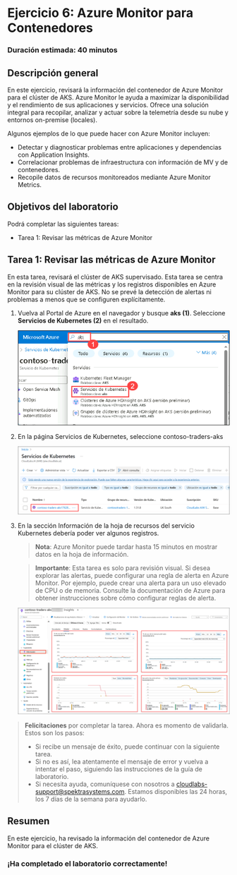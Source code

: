 # Ejercicio 6: Azure Monitor para Contenedores

### Duración estimada: 40 minutos

## Descripción general

En este ejercicio, revisará la información del contenedor de Azure Monitor para el clúster de AKS. Azure Monitor le ayuda a maximizar la disponibilidad y el rendimiento de sus aplicaciones y servicios. Ofrece una solución integral para recopilar, analizar y actuar sobre la telemetría desde su nube y entornos on-premise (locales).

Algunos ejemplos de lo que puede hacer con Azure Monitor incluyen:

- Detectar y diagnosticar problemas entre aplicaciones y dependencias con Application Insights.
- Correlacionar problemas de infraestructura con información de MV y de contenedores.
- Recopile datos de recursos monitoreados mediante Azure Monitor Metrics.

## Objetivos del laboratorio

Podrá completar las siguientes tareas:

- Tarea 1: Revisar las métricas de Azure Monitor  

## Tarea 1: Revisar las métricas de Azure Monitor

En esta tarea, revisará el clúster de AKS supervisado. Esta tarea se centra en la revisión visual de las métricas y los registros disponibles en Azure Monitor para su clúster de AKS. No se prevé la detección de alertas ni problemas a menos que se configuren explícitamente.

1. Vuelva al Portal de Azure en el navegador y busque **aks (1)**. Seleccione **Servicios de Kubernetes (2)** en el resultado.

   ![Esta es una captura de pantalla mostrando cómo acceder a Azure Monitor.](media/a6.png "Accediendo a Azure Monitor")
     
1. En la página Servicios de Kubernetes, seleccione contoso-traders-aks<inject key="DeploymentID" enableCopy="false"/>

   ![](media/12062025-p7.png)
   
1. En la sección Información de la hoja de recursos del servicio Kubernetes debería poder ver algunos registros.

   > **Nota**: Azure Monitor puede tardar hasta 15 minutos en mostrar datos en la hoja de información.

   > **Importante**: Esta tarea es solo para revisión visual. Si desea explorar las alertas, puede configurar una regla de alerta en Azure Monitor. Por ejemplo, puede crear una alerta para un uso elevado de CPU o de memoria. Consulte la documentación de Azure para obtener instrucciones sobre cómo configurar reglas de alerta.

    ![Esta es una captura de pantalla que muestra datos monitoreados en el servicio Kubernetes.](media/12.png "Datos monitoreados del servicio Kubernetes")

> **Felicitaciones** por completar la tarea. Ahora es momento de validarla. Estos son los pasos:
> - Si recibe un mensaje de éxito, puede continuar con la siguiente tarea.
> - Si no es así, lea atentamente el mensaje de error y vuelva a intentar el paso, siguiendo las instrucciones de la guía de laboratorio.
> - Si necesita ayuda, comuníquese con nosotros a cloudlabs-support@spektrasystems.com. Estamos disponibles las 24 horas, los 7 días de la semana para ayudarlo.

<validation step="cfa0366b-4e75-49b9-8d47-ec6d7e50c3b2" />

## Resumen

En este ejercicio, ha revisado la información del contenedor de Azure Monitor para el clúster de AKS.

### ¡Ha completado el laboratorio correctamente!
